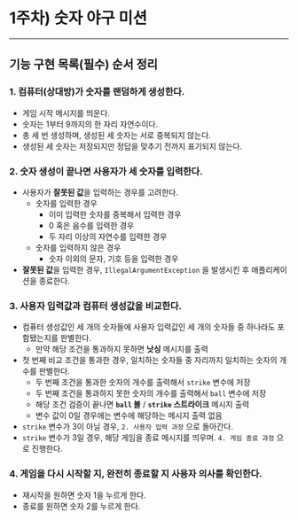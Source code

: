 # 1주차) 숫자 야구 미션
---
## 기능 구현 목록(필수) 순서 정리 

### 1. 컴퓨터(상대방)가 숫자를 랜덤하게 생성한다.
- 게임 시작 메시지를 띄운다.
- 숫자는 1부터 9까지의 한 자리 자연수이다.
- 총 세 번 생성하며, 생성된 세 숫자는 서로 중복되지 않는다.
- 생성된 세 숫자는 저장되지만 정답을 맞추기 전까지 표기되지 않는다.

### 2. 숫자 생성이 끝나면 사용자가 세 숫자를 입력한다.
- 사용자가 **잘못된 값**을 입력하는 경우를 고려한다.
  - 숫자를 입력한 경우
    - 이미 입력한 숫자를 중복해서 입력한 경우 
    - 0 혹은 음수를 입력한 경우
    - 두 자리 이상의 자연수를 입력한 경우
  - 숫자를 입력하지 않은 경우
    - 숫자 이외의 문자, 기호 등을 입력한 경우
- **잘못된 값**을 입력한 경우, `IllegalArgumentException` 을 발생시킨 후 애플리케이션을 종료한다.

### 3. 사용자 입력값과 컴퓨터 생성값을 비교한다.
- 컴퓨터 생성값인 세 개의 숫자들에 사용자 입력값인 세 개의 숫자들 중 하나라도 포함됐는지를 판별한다.
  - 만약 해당 조건을 통과하지 못하면 **낫싱** 메시지를 출력
- 첫 번째 비교 조건을 통과한 경우, 일치하는 숫자들 중 자리까지 일치하는 숫자의 개수를 판별한다.
  - 두 번째 조건을 통과한 숫자의 개수를 출력해서 `strike` 변수에 저장
  - 두 번째 조건을 통과하지 못한 숫자의 개수를 출력해서 `ball` 변수에 저장
  - 해당 조건 검증이 끝나면 **`ball` 볼** / **`strike` 스트라이크** 메시지 출력
  - 변수 값이 0일 경우에는 변수에 해당하는 메시지 출력 없음
- `strike` 변수가 3이 아닐 경우, `2. 사용자 입력 과정` 으로 돌아간다.
- `strike` 변수가 3일 경우, 해당 게임을 종료 메시지를 띄우며. `4. 게임 종료 과정` 으로 진행한다.

### 4. 게임을 다시 시작할 지, 완전히 종료할 지 사용자 의사를 확인한다.
- 재시작을 원하면 숫자 1을 누르게 한다.
- 종료를 원하면 숫자 2를 누르게 한다.